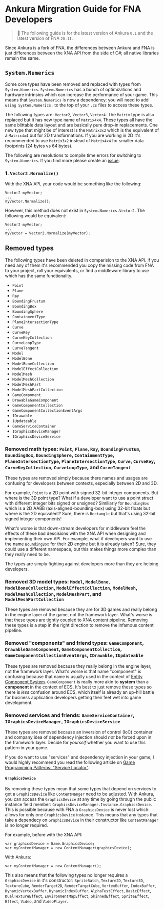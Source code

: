 # Ankura Mirgration Guide for FNA Developers

> :notebook: The following guide is for the latest version of Ankura `0.1` and the latest version of FNA `20.11`.

Since Ankura is a fork of FNA, the differences between Ankura and FNA is just differences between the XNA API from the side of C#; all native libraries remain the same.

## `System.Numerics`

Some core types have been removed and replaced with types from `System.Numerics`. `System.Numerics` has a bunch of optimizations and hardware intrinsics which can increase the performance of your game. This means that `System.Numerics` is now a dependency; you will need to add `using System.Numerics;` to the top of your `.cs` files to access these types.

The following types are: `Vector2`, `Vector3`, `Vector4`. The `Matrix` type is also replaced but it has new type name of `Matrix4x4`. These types all have the same blittable data layout and are basically pure drop-in replacements. One new type that might be of interest is the `Matrix3x2` which is the equivalent of a `Matrix4x4` but for 2D transformations. If you are working in 2D it's recommended to use `Matrix3x2` instead of `Matrix4x4` for smaller data footprints (24 bytes vs 64 bytes). 

The following are resolutions to compile time errors for switching to `System.Numerics`. If you find more please create an [issue](https://github.com/craftworkgames/Ankura/issues).

### 1. `Vector2.Normalize()`

With the XNA API, your code would be something like the following:

```
Vector2 myVector;
...
myVector.Normalize();
```

However, this method does not exist in `System.Numerics.Vector2`. The following would be equivalent:

```
Vector2 myVector;
...
myVector = Vector2.Normalize(myVector);
```

## Removed types

The following types have been deleted in comparision to the XNA API. If you need any of them it's recommended you copy the missing code from FNA to your project, roll your equivalents, or find a middleware library to use which has the same functionality.

- `Point`
- `Plane`
- `Ray`
- `BoundingFrustum`
- `BoundingBox`
- `BoundingSphere`
- `ContainmentType`
- `PlaneIntersectionType`
- `Curve`
- `CurveKey`
- `CurveKeyCollection`
- `CurveLoopType`
- `CurveTangent`
- `Model`
- `ModelBone`
- `ModelBoneCollection`
- `ModelEffectCollection`
- `ModelMesh`
- `ModelMeshCollection`
- `ModelMeshPart`
- `ModelMeshPartCollection`
- `GameComponent`
- `DrawableGameComponent`
- `GameComponentCollection`
- `GameComponentCollectionEventArgs`
- `IDrawable`
- `IUpdateable`
- `GameServiceContainer`
- `IGraphicsDeviceManager`
- `IGraphicsDeviceService`

### Removed math types: `Point`, `Plane`, `Ray`, `BoundingFrustum`, `BoundingBox`, `BoundingSphere`, `ContainmentType`, `PlaneIntersectionType`, `PlaneIntersectionType`, `Curve`, `CurveKey`, `CurveKeyCollection`, `CurveLoopType`, and `CurveTangent`

These types are removed simply because there names and usages are confusing for developers between contexts, especially between 2D and 3D. 

For example, `Point` is a 2D point with signed 32-bit integer components. But where is the 3D point type? What if a developer want to use a point struct with different integer bits signed or unsigned? Similiarly for `BoundingBox` which is a 2D AABB (axis-aligned-bounding-box) using 32-bit floats but where is the 2D equivalent? Sure, there is `Rectangle` but that's using 32-bit signed integer components! 

What's worse is that down-stream developers for middleware feel the effects of these bad descisions with the XNA API when designing and implementing their own API. For example, what if developers want to use the name `BoundingBox` for their 2D engine but it is already taken? Sure, they could use a different namespace, but this makes things more complex than they really need to be.

The types are simply fighting against developers more than they are helping developers.

### Removed 3D model types: `Model`, `ModelBone`, `ModelBoneCollection`, `ModelEffectCollection`, `ModelMesh`, `ModelMeshCollection`, `ModelMeshPart`, and `ModelMeshPartCollection`

These types are removed because they are for 3D games and really belong in the engine layer of the game, not the framework layer. What's worse is that these types are tightly coupled to XNA content pipeline. Removing these types is a step in the right direction to remove the infamous content pipeline.

### Removed "components" and friend types: `GameComponent`, `DrawableGameComponent`, `GameComponentCollection`, `GameComponentCollectionEventArgs`, `IDrawable`, `IUpdateable`

These types are removed because they really belong in the engine layer, not the framework layer. What's worse is that name "component" is confusing because that name is usually used in the context of [Entity Component System](https://github.com/SanderMertens/ecs-faq). `GameComponent` is really more akin to **system** than a **component** in the context of ECS. It's best to just remove these types so there is *less* confusion around ECS, which itself is already an up-hill battle for business application developers getting their feet wet into game development.

### Removed services and friends: `GameServiceContainer`, `IGraphicsDeviceManager`, `IGraphicsDeviceService`

These types are removed because an inversion of control (IoC) container and company idea of dependency injection should *not* be forced upon in the framework layer. Decide for *yourself* whether you want to use this pattern in your game. 

If you do want to use "services" and dependency injection in your game, I would highly recommend you read the following article on [Game Programming Patterns: "Service Locator"](https://gameprogrammingpatterns.com/service-locator.html).

#### `GraphicsDevice`

By removing these types mean that some types that depend on services to get a `GraphicsDevice` like `ContentManger` need to be adjusted. With Ankura, you can access the `GraphicsDevice` at any time by going through the public instance field member: `GraphicsDeviceManager.Instance.GraphicsDevice`. This is possible because with FNA a `GraphicsDevice` is never lost which allows for only one `GraphicsDevice` instance. This means that any types that take a dependecy on `GraphicsDevice` in their constructor like `ContentManager` is no longer required.

For example, before with the XNA API:

```
var graphicsDevice = Game.GraphicsDevice;
var myContentManager = new ContentManager(graphicsDevice);
```

With Ankura:
```
var myContentManager = new ContentManager();
```

This also means that the following types no longer requires a `GraphicsDevice` in it's constructor: `SpriteBatch`, `Texture2D`, `Texture3D`, `TextureCube`, `RenderTarget2D`, `RenderTargetCube`, `VertexBuffer`, `IndexBuffer`, `DynamicVertexBuffer`, `DynamicIndexBuffer`, `AlphaTestEffect`, `BasicEffect`, `DualTextureEffect`, `EnvironmentMapEffect`, `SkinnedEffect`, `SpriteEffect`, `Effect`, `Video`, and `VideoPlayer`.